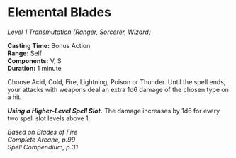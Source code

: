 # Elemental Blades
*Level 1 Transmutation (Ranger, Sorcerer, Wizard)*

**Casting Time:** Bonus Action  
**Range:** Self  
**Components:** V, S  
**Duration:** 1 minute

Choose Acid, Cold, Fire, Lightning, Poison or Thunder. Until the spell ends, your attacks with weapons deal an extra 1d6 damage of the chosen type on a hit.

***Using a Higher-Level Spell Slot.*** The damage increases by 1d6 for every two spell slot levels above 1.


*Based on Blades of Fire*  
*Complete Arcane, p.99*  
*Spell Compendium, p.31*  